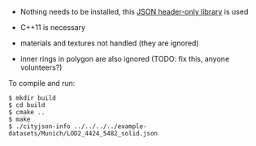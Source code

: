 
- Nothing needs to be installed, this [JSON header-only library](https://github.com/nlohmann/json) is used
- C++11 is necessary

- materials and textures not handled (they are ignored)
- inner rings in polygon are also ignored (TODO: fix this, anyone volunteers?)

To compile and run:

    $ mkdir build
    $ cd build
    $ cmake ..
    $ make
    $ ./cityjson-info ../../../../example-datasets/Munich/LOD2_4424_5482_solid.json